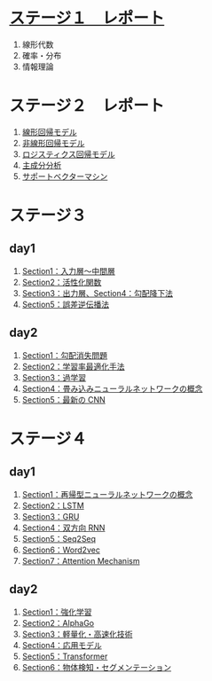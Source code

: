 # [ステージ１　レポート](./stage1/report-stage1.ipynb)

1. 線形代数
1. 確率・分布
1. 情報理論

# ステージ２　レポート

1. [線形回帰モデル](./stage2/report-stage2_01_線形回帰モデル.ipynb)
1. [非線形回帰モデル](./stage2/report-stage2_02_非線形回帰モデル.ipynb)
1. [ロジスティクス回帰モデル](./stage2/report-stage2_03_ロジスティクス回帰モデル.ipynb)
1. [主成分分析](./stage2/report-stage2_04_主成分分析.ipynb)
1. [サポートベクターマシン](./stage2/report-stage2_05_サポートベクターマシン.ipynb)

# ステージ３

## day1

1. [Section1：入力層～中間層](./stage3-day1/Section1：入力層～中間層.ipynb)
1. [Section2：活性化関数](./stage3-day1/Section2：活性化関数.ipynb)
1. [Section3：出力層、Section4：勾配降下法](./Section3：出力層、Section4：勾配降下法.ipynb)
1. [Section5：誤差逆伝播法](./stage3-day1/Section5：誤差逆伝播法.ipynb)

## day2

1. [Section1：勾配消失問題](./stage4-day2/Section1：勾配消失問題.ipynb)
1. [Section2：学習率最適化手法](./stage3-day2/Section2：学習率最適化手法.ipynb)
1. [Section3：過学習](./stage3-day2/Section3：過学習.ipynb)
1. [Section4：畳み込みニューラルネットワークの概念](./stage3-day2/Section4：畳み込みニューラルネットワークの概念.ipynb)
1. [Section5：最新の CNN](./stage3-day2/Section5：最新のCNN.ipynb)

# ステージ４

## day1

1. [Section1：再帰型ニューラルネットワークの概念](./stage4-day1/Section1：再帰型ニューラルネットワークの概念.ipynb)
1. [Section2：LSTM](./stage4-day1/Section2：LSTM.ipynb)
1. [Section3：GRU](./stage4-day1/Section3：GRU.ipynb)
1. [Section4：双方向 RNN](./stage4-day1/Section4：双方向RNN.ipynb)
1. [Section5：Seq2Seq](./stage4-day1/Section5：Seq2Seq.ipynb)
1. [Section6：Word2vec](./stage4-day1/Section6：Word2vec.ipynb)
1. [Section7：Attention Mechanism](./stage4-day1/Section7：Attention_Mechanism.ipynb)

## day2

1. [Section1：強化学習](./stage4-day2/Section1：強化学習.ipynb)
1. [Section2：AlphaGo](./stage4-day2/Section2：AlphaGo.ipynb)
1. [Section3：軽量化・高速化技術](./stage4-day2/Section3：軽量化・高速化技術.ipynb)
1. [Section4：応用モデル](./stage4-day2/Section4：応用モデル.ipynb)
1. [Section5：Transformer](./stage4-day2/Section5：Transformer.ipynb)
1. [Section6：物体検知・セグメンテーション](./stage4-day2/Section6：物体検知・セグメンテーション.ipynb)
